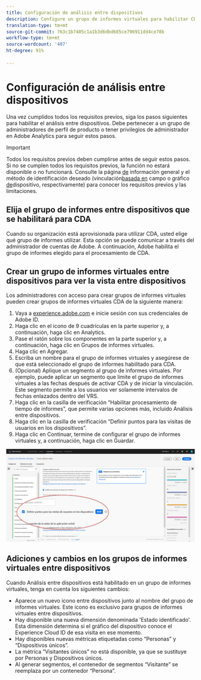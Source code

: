 ```yaml
---
title: Configuración de análisis entre dispositivos
description: Configure un grupo de informes virtuales para habilitar CDA.
translation-type: tm+mt
source-git-commit: 763c1b7405c1a1b3d6dbd685ce796911dd4ce78b
workflow-type: tm+mt
source-wordcount: '407'
ht-degree: 91%

---
```



# Configuración de análisis entre dispositivos

Una vez cumplidos todos los requisitos previos, siga los pasos siguientes para habilitar el análisis entre dispositivos. Debe pertenecer a un grupo de administradores de perfil de producto o tener privilegios de administrador en Adobe Analytics para seguir estos pasos.

>[!IMPORTANT]
>
>Todos los requisitos previos deben cumplirse antes de seguir estos pasos. Si no se cumplen todos los requisitos previos, la función no estará disponible o no funcionará. Consulte la página [de](overview.md) información general y el método de identificación deseado (vinculación[basada en](field-based-stitching.md) campo o gráfico [de](device-graph.md)dispositivo, respectivamente) para conocer los requisitos previos y las limitaciones.

## Elija el grupo de informes entre dispositivos que se habilitará para CDA

Cuando su organización está aprovisionada para utilizar CDA, usted elige qué grupo de informes utilizar. Esta opción se puede comunicar a través del administrador de cuentas de Adobe. A continuación, Adobe habilita el grupo de informes elegido para el procesamiento de CDA.

## Crear un grupo de informes virtuales entre dispositivos para ver la vista entre dispositivos

Los administradores con acceso para crear grupos de informes virtuales pueden crear grupos de informes virtuales CDA de la siguiente manera:

1. Vaya a [experience.adobe.com](https://experiencecloud.adobe.com) e inicie sesión con sus credenciales de Adobe ID.
2. Haga clic en el icono de 9 cuadrículas en la parte superior y, a continuación, haga clic en Analytics.
3. Pase el ratón sobre los componentes en la parte superior y, a continuación, haga clic en Grupos de informes virtuales.
4. Haga clic en Agregar.
5. Escriba un nombre para el grupo de informes virtuales y asegúrese de que está seleccionado el grupo de informes habilitado para CDA.
6. (Opcional) Aplique un segmento al grupo de informes virtuales. Por ejemplo, puede aplicar un segmento que limite el grupo de informes virtuales a las fechas después de activar CDA y de iniciar la vinculación. Este segmento permite a los usuarios ver solamente intervalos de fechas enlazados dentro del VRS.
7. Haga clic en la casilla de verificación “Habilitar procesamiento de tiempo de informes”, que permite varias opciones más, incluido Análisis entre dispositivos.
8. Haga clic en la casilla de verificación “Definir puntos para las visitas de usuarios en los dispositivos”.
9. Haga clic en Continuar, termine de configurar el grupo de informes virtuales y, a continuación, haga clic en Guardar.

![Casilla CDA](assets/cda-checkbox.png)

## Adiciones y cambios en los grupos de informes virtuales entre dispositivos

Cuando Análisis entre dispositivos está habilitado en un grupo de informes virtuales, tenga en cuenta los siguientes cambios:

* Aparece un nuevo icono entre dispositivos junto al nombre del grupo de informes virtuales. Este icono es exclusivo para grupos de informes virtuales entre dispositivos.
* Hay disponible una nueva dimensión denominada &#39;Estado identificado&#39;. Esta dimensión determina si el gráfico del dispositivo conoce el Experience Cloud ID de esa visita en ese momento.
* Hay disponibles nuevas métricas etiquetadas como “Personas” y “Dispositivos únicos”.
* La métrica “Visitantes únicos” no está disponible, ya que se sustituye por Personas y Dispositivos únicos.
* Al generar segmentos, el contenedor de segmentos “Visitante” se reemplaza por un contenedor “Persona”.
